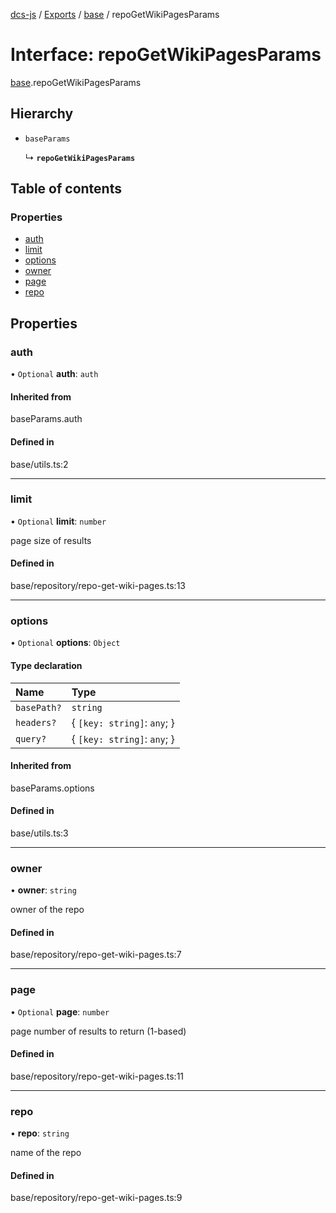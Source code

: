[dcs-js](../README.md) / [Exports](../modules.md) / [base](../modules/base.md) / repoGetWikiPagesParams

# Interface: repoGetWikiPagesParams

[base](../modules/base.md).repoGetWikiPagesParams

## Hierarchy

- `baseParams`

  ↳ **`repoGetWikiPagesParams`**

## Table of contents

### Properties

- [auth](base.repoGetWikiPagesParams.md#auth)
- [limit](base.repoGetWikiPagesParams.md#limit)
- [options](base.repoGetWikiPagesParams.md#options)
- [owner](base.repoGetWikiPagesParams.md#owner)
- [page](base.repoGetWikiPagesParams.md#page)
- [repo](base.repoGetWikiPagesParams.md#repo)

## Properties

### <a id="auth" name="auth"></a> auth

• `Optional` **auth**: `auth`

#### Inherited from

baseParams.auth

#### Defined in

base/utils.ts:2

___

### <a id="limit" name="limit"></a> limit

• `Optional` **limit**: `number`

page size of results

#### Defined in

base/repository/repo-get-wiki-pages.ts:13

___

### <a id="options" name="options"></a> options

• `Optional` **options**: `Object`

#### Type declaration

| Name | Type |
| :------ | :------ |
| `basePath?` | `string` |
| `headers?` | { `[key: string]`: `any`;  } |
| `query?` | { `[key: string]`: `any`;  } |

#### Inherited from

baseParams.options

#### Defined in

base/utils.ts:3

___

### <a id="owner" name="owner"></a> owner

• **owner**: `string`

owner of the repo

#### Defined in

base/repository/repo-get-wiki-pages.ts:7

___

### <a id="page" name="page"></a> page

• `Optional` **page**: `number`

page number of results to return (1-based)

#### Defined in

base/repository/repo-get-wiki-pages.ts:11

___

### <a id="repo" name="repo"></a> repo

• **repo**: `string`

name of the repo

#### Defined in

base/repository/repo-get-wiki-pages.ts:9
